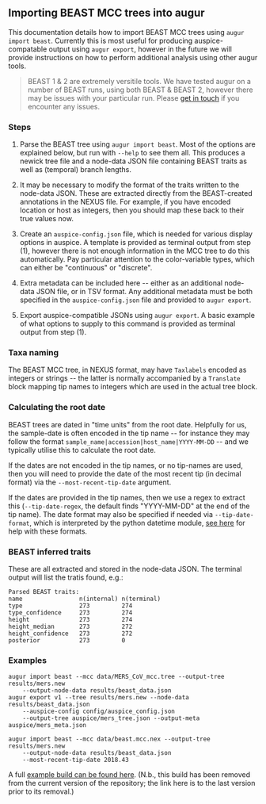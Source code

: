## Importing BEAST MCC trees into augur

This documentation details how to import BEAST MCC trees using `augur import beast`.
Currently this is most useful for producing auspice-compatable output using `augur export`, however in the future we will provide instructions on how to perform additional analysis using other augur tools.

> BEAST 1 & 2 are extremely versitile tools.
We have tested augur on a number of BEAST runs, using both BEAST & BEAST 2, however there may be issues with your particular run.
Please [get in touch](mailto:hello@nextstrain.org) if you encounter any issues.

### Steps
1. Parse the BEAST tree using `augur import beast`. Most of the options are explained below, but run with `--help` to see them all.
This produces a newick tree file and a node-data JSON file containing BEAST traits as well as (temporal) branch lengths.

2. It may be necessary to modify the format of the traits written to the node-data JSON. These are extracted directly from the BEAST-created annotations in the NEXUS file. For example, if you have encoded location or host as integers, then you should map these back to their true values now.

3. Create an `auspice-config.json` file, which is needed for various display options in auspice.
A template is provided as terminal output from step (1), however there is not enough information in the MCC tree to do this automatically.
Pay particular attention to the color-variable types, which can either be "continuous" or "discrete".

4. Extra metadata can be included here -- either as an additional node-data JSON file, or in TSV format.
Any additional metadata must be both specified in the `auspice-config.json` file and provided to `augur export`.

5. Export auspice-compatible JSONs using `augur export`.
A basic example of what options to supply to this command is provided as terminal output from step (1).


### Taxa naming
The BEAST MCC tree, in NEXUS format, may have `Taxlabels` encoded as integers or strings -- the latter is normally accompanied by a `Translate` block mapping tip names to integers which are used in the actual tree block.


### Calculating the root date
BEAST trees are dated in "time units" from the root date.
Helpfully for us, the sample-date is often encoded in the tip name -- for instance they may follow the format `sample_name|accession|host_name|YYYY-MM-DD` -- and we typically utilise this to calculate the root date.

If the dates are not encoded in the tip names, or no tip-names are used, then you will need to provide the date of the most recent tip (in decimal format) via the `--most-recent-tip-date` argument.

If the dates are provided in the tip names, then we use a regex to extract this (`--tip-date-regex`, the default finds "YYYY-MM-DD" at the end of the tip name). The date format may also be specified if needed via `--tip-date-format`, which is interpreted by the python datetime module,  [see here](https://docs.python.org/3/library/datetime.html#strftime-strptime-behavior) for help with these formats.


### BEAST inferred traits
These are all extracted and stored in the node-data JSON.
The terminal output will list the tratis found, e.g.:
```
Parsed BEAST traits:
name                n(internal) n(terminal)
type                273         274
type_confidence     273         274
height              273         274
height_median       273         272
height_confidence   273         272
posterior           273         0
```

### Examples
```
augur import beast --mcc data/MERS_CoV_mcc.tree --output-tree results/mers.new
    --output-node-data results/beast_data.json
augur export v1 --tree results/mers.new --node-data results/beast_data.json
    --auspice-config config/auspice_config.json
    --output-tree auspice/mers_tree.json --output-meta auspice/mers_meta.json
```

```
augur import beast --mcc data/beast.mcc.nex --output-tree results/mers.new
    --output-node-data results/beast_data.json
    --most-recent-tip-date 2018.43
```

A full [example build can be found here][]. (N.b., this build has been
removed from the current version of the repository; the link here is
to the last version prior to its removal.)

[example build can be found here]: https://github.com/nextstrain/augur/blob/73b8a71103bae3a36b49acdee7c7c75a7e69a751/tests/builds/beast_mers/Snakefile
